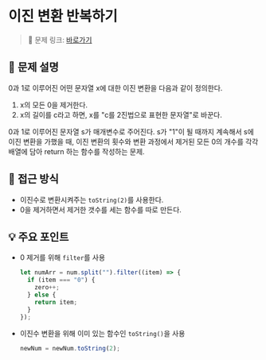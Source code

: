 # 이진 변환 반복하기

> 🔗 문제 링크: [바로가기](https://school.programmers.co.kr/learn/courses/30/lessons/70129) 

## 🌱 문제 설명
0과 1로 이루어진 어떤 문자열 x에 대한 이진 변환을 다음과 같이 정의한다.

1. x의 모든 0을 제거한다.
2. x의 길이를 c라고 하면, x를 "c를 2진법으로 표현한 문자열"로 바꾼다.

0과 1로 이루어진 문자열 s가 매개변수로 주어진다. s가 "1"이 될 때까지 계속해서 s에 이진 변환을 가했을 때, 이진 변환의 횟수와 변환 과정에서 제거된 모든 0의 개수를 각각 배열에 담아 return 하는 함수를 작성하는 문제.

## 🤔 접근 방식
- 이진수로 변환시켜주는 `toString(2)`를 사용한다.
- 0을 제거하면서 제거한 갯수를 세는 함수를 따로 만든다.

## 💡 주요 포인트
- 0 제거를 위해 `filter`를 사용
  ```js
  let numArr = num.split("").filter((item) => {
    if (item === "0") {
      zero++;
    } else {
      return item;
    }
  });
  ```
- 이진수 변환을 위해 이미 있는 함수인 `toString()`을 사용
  ```js
  newNum = newNum.toString(2);
  ```
